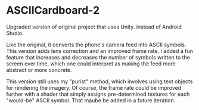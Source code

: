 # ASCIICardboard-2
Upgraded version of original project that uses Unity. instead of Android Studio.

Like the original, it converts the phone's camera feed into ASCII symbols. This version adds lens correction and an improved frame rate. I added a fun feature that increases and decreases the number of symbols written to the screen over time, which one could interpret as making the feed more abstract or more concrete.

This version still uses my "purist" method, which involves using text objects for rendering the imagery. Of course, the frame rate could be improved further with a shader that simply assigns pre-determined textures for each "would-be" ASCII symbol. That maube be added in a future iteration. 

